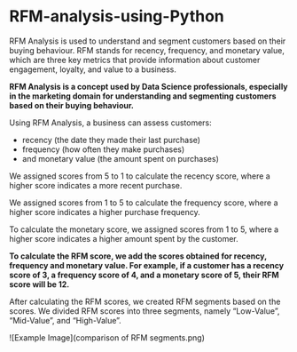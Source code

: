 # RFM-analysis-using-Python

RFM Analysis is used to understand and segment customers based on their buying behaviour. RFM stands for recency, frequency, and monetary value, which are three key metrics that provide information about customer engagement, loyalty, and value to a business.

**RFM Analysis is a concept used by Data Science professionals, especially in the marketing domain for understanding and segmenting customers based on their buying behaviour.**

Using RFM Analysis, a business can assess customers:
  - recency (the date they made their last purchase)
  - frequency (how often they make purchases)
  - and monetary value (the amount spent on purchases)


We assigned scores from 5 to 1 to calculate the recency score, where a higher score indicates a more recent purchase.

We assigned scores from 1 to 5 to calculate the frequency score, where a higher score indicates a higher purchase frequency.

To calculate the monetary score, we assigned scores from 1 to 5, where a higher score indicates a higher amount spent by the customer.

**To calculate the RFM score, we add the scores obtained for recency, frequency and monetary value. For example, if a customer has a recency score of 3, a frequency score of 4, and a monetary score of 5, their RFM score will be 12.**


After calculating the RFM scores, we created RFM segments based on the scores. We divided RFM scores into three segments, namely “Low-Value”, “Mid-Value”, and “High-Value”.

![Example Image](comparison of RFM segments.png)















